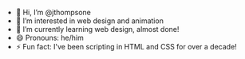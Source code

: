 - 👋 Hi, I’m @jthompsone
- 👀 I’m interested in web design and animation
- 🌱 I’m currently learning web design, almost done!
- 😄 Pronouns: he/him
- ⚡ Fun fact: I've been scripting in HTML and CSS for over a decade!

<!---
jthompsone/jthompsone is a ✨ special ✨ repository because its `README.md` (this file) appears on your GitHub profile.
You can click the Preview link to take a look at your changes.
--->

